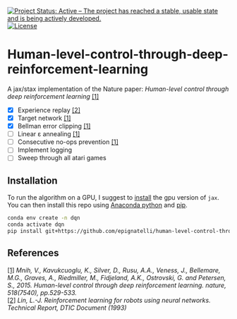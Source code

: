 [![Project Status: Active – The project has reached a stable, usable state and is being actively developed.](https://www.repostatus.org/badges/latest/active.svg)](https://www.repostatus.org/#active)
[![License](https://img.shields.io/badge/License-Apache%202.0-blue.svg)](https://opensource.org/licenses/Apache-2.0)
# Human-level-control-through-deep-reinforcement-learning
A jax/stax implementation of the Nature paper: _Human-level control through deep reinforcement learning_ [[1]](https://www.nature.com/articles/nature14236)

- [x] Experience replay [[2]](http://isl.anthropomatik.kit.edu/pdf/Lin1993.pdf)
- [x] Target network [[1]](https://www.nature.com/articles/nature14236)
- [x] Bellman error clipping [[1]](https://www.nature.com/articles/nature14236)
- [ ] Linear ε annealing [[1]](https://www.nature.com/articles/nature14236)
- [ ] Consecutive no-ops prevention [[1]](https://www.nature.com/articles/nature14236)
- [ ] Implement logging
- [ ] Sweep through all atari games
 
## Installation
To run the algorithm on a GPU, I suggest to [install](https://github.com/google/jax#pip-installation) the gpu version of `jax`.
You can then install this repo using [Anaconda python](https://www.anaconda.com/products/individual) and [pip](https://pip.pypa.io/en/stable/installing/).
```sh
conda env create -n dqn
conda activate dqn
pip install git+https://github.com/epignatelli/human-level-control-through-deep-reinforcement-learning
```

## References
[[1]](https://www.nature.com/articles/nature14236) _Mnih, V., Kavukcuoglu, K., Silver, D., Rusu, A.A., Veness, J., Bellemare, M.G., Graves, A., Riedmiller, M., Fidjeland, A.K., Ostrovski, G. and Petersen, S., 2015. Human-level control through deep reinforcement learning. nature, 518(7540), pp.529-533._    
[[2]](http://isl.anthropomatik.kit.edu/pdf/Lin1993.pdf) _Lin, L.-J. Reinforcement learning for robots using neural networks. Technical Report, DTIC Document (1993)_
